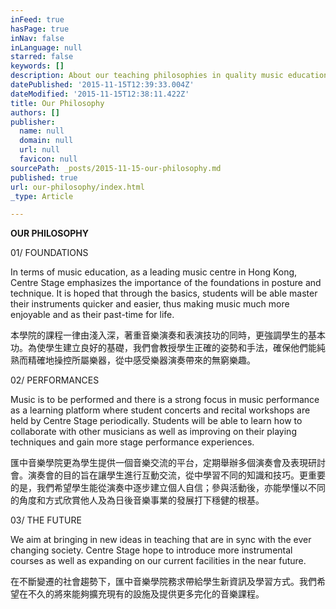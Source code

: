 ```yaml
---
inFeed: true
hasPage: true
inNav: false
inLanguage: null
starred: false
keywords: []
description: About our teaching philosophies in quality music education
datePublished: '2015-11-15T12:39:33.004Z'
dateModified: '2015-11-15T12:38:11.422Z'
title: Our Philosophy
authors: []
publisher:
  name: null
  domain: null
  url: null
  favicon: null
sourcePath: _posts/2015-11-15-our-philosophy.md
published: true
url: our-philosophy/index.html
_type: Article

---
```

**OUR PHILOSOPHY**

01/ FOUNDATIONS

In terms of music education, as a leading music centre in Hong Kong, Centre Stage emphasizes the importance of the foundations in posture and technique. It is hoped that through the basics, students will be able master their instruments quicker and easier, thus making music much more enjoyable and as their past-time for life.

本學院的課程一律由淺入深，著重音樂演奏和表演技功的同時，更強調學生的基本功。為使學生建立良好的基礎，我們會教授學生正確的姿勢和手法，確保他們能純熟而精確地操控所屬樂器，從中感受樂器演奏帶來的無窮樂趣。

02/ PERFORMANCES

Music is to be performed and there is a strong focus in music performance as a learning platform where student concerts and recital workshops are held by Centre Stage periodically. Students will be able to learn how to collaborate with other musicians as well as improving on their playing techniques and gain more stage performance experiences.

匯中音樂學院更為學生提供一個音樂交流的平台，定期舉辦多個演奏會及表現研討會。演奏會的目的旨在讓學生進行互動交流，從中學習不同的知識和技巧。更重要的是，我們希望學生能從演奏中逐步建立個人自信；參與活動後，亦能學懂以不同的角度和方式欣賞他人及為日後音樂事業的發展打下穩健的根基。

03/ THE FUTURE

We aim at bringing in new ideas in teaching that are in sync with the ever changing society.  Centre Stage hope to introduce more instrumental courses as well as expanding on our current facilities in the near future.  

在不斷變遷的社會趨勢下，匯中音樂學院務求帶給學生新資訊及學習方式。我們希望在不久的將來能夠擴充現有的設施及提供更多完化的音樂課程。